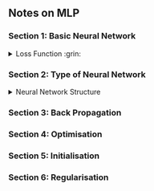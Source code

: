 ## Notes on MLP
### Section 1: Basic Neural Network

<details>
  <summary>Loss Function :grin:</summary>
  
The goal of supervised learning is to minimize the loss function
  1. Regression: the Mean Square Error (MSE) and Mean Absolute Error (MAE)
  2. Binary classification: the Binary Cross Entropy (BCE)
  3. Multi-class Classification: Categorical Cross Entropy (CCE)
  ![Image](https://github.com/YixinFan11/Machine-Learning/blob/master/MLP/images/loss_fun_1.png?raw=true)
</details>

### Section 2:  Type of Neural Network
<details>
  <summary>Neural Network Structure</summary>

 ![Image](https://github.com/YixinFan11/Machine-Learning/blob/master/MLP/images/fun_1.png?raw=true)
 
  Φ is activation function and output a is activation. Common activation function:
  
 ![Image](https://github.com/YixinFan11/Machine-Learning/blob/master/MLP/images/act_fun.png?raw=true)
 ![Image](https://github.com/YixinFan11/Machine-Learning/blob/master/MLP/images/act_fun_tab.png?raw=true)


</details>



### Section 3:  Back Propagation


### Section 4:  Optimisation

### Section 5:  Initialisation

### Section 6:  Regularisation

